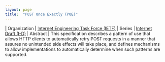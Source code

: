```yaml
---
layout: page
title:  "POST Once Exactly (POE)"
---
```


| Organization | [Internet Engineering Task Force (IETF)](..)
| Series | [Internet Draft (I-D)](..)
| Abstract | This specification describes a pattern of use that allows HTTP clients to automatically retry POST requests in a manner that assures no unintended side effects will take place, and defines mechanisms to allow implementations to automatically determine when such patterns are supported.